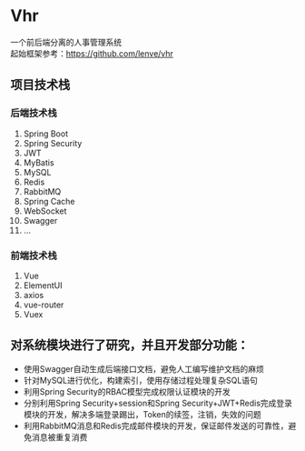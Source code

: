 # Vhr
一个前后端分离的人事管理系统 <br>
起始框架参考：https://github.com/lenve/vhr
## 项目技术栈
### 后端技术栈
1. Spring Boot
2. Spring Security
3. JWT
4. MyBatis
5. MySQL
6. Redis
7. RabbitMQ
8. Spring Cache
9. WebSocket
10. Swagger
11. ...
### 前端技术栈
1. Vue
2. ElementUI
3. axios
4. vue-router
5. Vuex
## 对系统模块进行了研究，并且开发部分功能：
- 使用Swagger自动生成后端接口文档，避免人工编写维护文档的麻烦
- 针对MySQL进行优化，构建索引，使用存储过程处理复杂SQL语句
- 利用Spring Security的RBAC模型完成权限认证模块的开发
- 分别利用Spring Security+session和Spring Security+JWT+Redis完成登录模块的开发，解决多端登录踢出，Token的续签，注销，失效的问题
- 利用RabbitMQ消息和Redis完成邮件模块的开发，保证邮件发送的可靠性，避免消息被重复消费 
 
